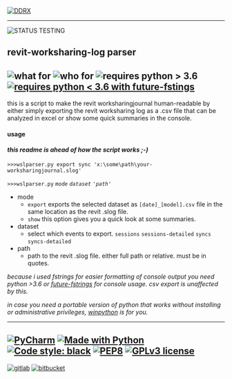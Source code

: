 [![DDRX](https://img.shields.io/badge/DD-RX-333?style=for-the-badge)](https://ddrx.ch)
***
![STATUS TESTING](https://img.shields.io/badge/STATUS-TESTING-orange?style=flat-square&logo=koding&logoColor=white)


## revit-worksharing-log parser

![what for](https://img.shields.io/badge/use_with-Revit-yellow?style=flat-square&logo=ipfs&logoColor=white)
![who for](https://img.shields.io/badge/user-BIM--Manager-yellow?style=flat-square&logo=tapas&logoColor=white)
![requires python > 3.6](https://img.shields.io/badge/requires-python%20%3E3.6-lightgrey?style=flat-square&logo=graphql&logoColor=white)
[![requires python < 3.6 with future-fstings](https://img.shields.io/badge/requires-python%20%3C%203.6%20%2B%20future--fstrings-lightgrey?style=flat-square&logo=graphql&logoColor=white)](https://img.shields.io/badge/requires-python%20%3C%203.6%20%2B%20future--fstrings-lightgrey)
---


this is a script to make the revit worksharingjournal human-readable by either simply exporting the revit worksharing
log as a .csv file that can be analyzed in excel or show some quick summaries in the console.

#### usage
#### **_this readme is ahead of how the script works ;-)_**
`>>>wslparser.py export sync 'x:\some\path\your-worksharingjournal.slog'`

`>>>wslparser.py` _`mode` `dataset` `'path'`_

- mode
  * `export` exports the selected dataset as `[date]_[model].csv` file in the same location as the revit .slog file.
  * `show` this option gives you a quick look at some summaries.
- dataset
  * select which events to export. `sessions` `sessions-detailed` `syncs` `syncs-detailed`
- path
  * path to the revit .slog file. either full path or relative. must be in quotes.

_because i used fstrings for easier formatting of console output you need python >3.6 or [future-fstrings](https://img.shields.io/badge/requires-python%20%3C%203.6%20%2B%20future--fstrings-lightgrey) for console usage.
csv export is unaffected by this._

_in case you need a portable version of python that works without installing or administrative privileges, [winpython](https://winpython.github.io/) is for you._

___
[![PyCharm](https://img.shields.io/badge/IDE-PyCharm-yellowgreen?style=flat-square&logo=jetbrains&logoColor=white)](https://www.jetbrains.com/pycharm/)
[![Made with Python](https://img.shields.io/badge/made%20with-python-yellowgreen.svg?style=flat-square&logo=python&logoColor=white)](https://www.python.org/)
[![Code style: black](https://img.shields.io/badge/code%20style-black-000000.svg?style=flat-square&logo=styled-components&logoColor=white)](https://github.com/psf/black)
[![PEP8](https://img.shields.io/badge/code%20style-pep8-black.svg?style=flat-square&logo=styled-components&logoColor=white)](https://www.python.org/dev/peps/pep-0008/)
[![GPLv3 license](https://img.shields.io/badge/License-GPLv3-blue.svg?style=flat-square&logo=gnu&logoColor=white)](https://www.gnu.org/licenses/gpl-3.0.en.html)
---
[![gitlab](https://img.shields.io/badge/main-gitlab-lightgrey?style=flat-square&logo=GitLab&logoColor=white)](https://git.ddrx.ch/ddrx/revit-worksharingjournal-reader)
[![bitbucket](https://img.shields.io/badge/mirror-bitbucket-lightgrey?style=flat-square&logo=Bitbucket&logoColor=white)](https://bitbucket.org/%7B447fac70-6865-48c1-9f3c-d3f45dea8388%7D/)
